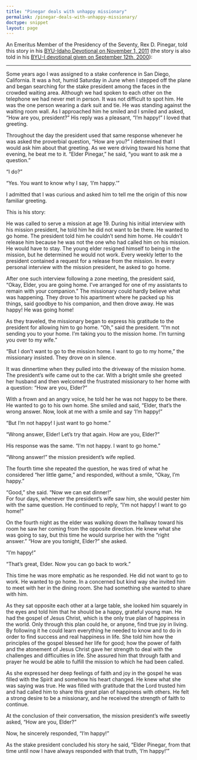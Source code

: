 ```yaml
---
title: "Pinegar deals with unhappy missionary"
permalink: /pinegar-deals-with-unhappy-missionary/
doctype: snippet
layout: page
---
```


An Emeritus Member of the Presidency of the Seventy, Rex D. Pinegar, told this
story in his [BYU-Idaho Devotional on November 1, 2011](http://www2.byui.edu/Presentations/Transcripts/Devotionals/2011_11_01_Pinegar.htm) (the story is also told in his [BYU-I devotional given on September 12th, 2000](https://video.byui.edu/media/Rex+D.+Pinegar+%22Happiness+-+the+Lord's+Plan%22/0_wtcuy2w9/13946512)):

---

Some years ago I was assigned to a stake conference in San Diego, California. It was a hot, humid Saturday in June when I stepped off the plane and began searching for the stake president among the faces in the crowded waiting area. Although we had spoken to each other on the telephone we had never met in person. It was not difficult to spot him. He was the one person wearing a dark suit and tie. He was standing against the waiting room wall. As I approached him he smiled and I smiled and asked, “How are you, president?” His reply was a pleasant, “I’m happy!” I loved that greeting.
 
Throughout the day the president used that same response whenever he was asked the proverbial question, “How are you?” I determined that I would ask him about that greeting. As we were driving toward his home that evening, he beat me to it. “Elder Pinegar,” he said, “you want to ask me a question.” 
 
“I do?” 
 
“Yes. You want to know why I say, ‘I’m happy.’”
 
I admitted that I was curious and asked him to tell me the origin of this now familiar greeting.
 
This is his story:
 
He was called to serve a mission at age 19. During his initial interview with his mission president, he told him he did not want to be there. He wanted to go home. The president told him he couldn’t send him home. He couldn’t release him because he was not the one who had called him on his mission. He would have to stay. The young elder resigned himself to being in the mission, but he determined he would not work. Every weekly letter to the president contained a request for a release from the mission. In every personal interview with the mission president, he asked to go home. 
 
After one such interview following a zone meeting, the president said, “Okay, Elder, you are going home. I’ve arranged for one of my assistants to remain with your companion.”  The missionary could hardly believe what was happening. They drove to his apartment where he packed up his things, said goodbye to his companion, and then drove away. He was happy!
He was going home!
 
As they traveled, the missionary began to express his gratitude to the president for allowing him to go home. “Oh,” said the president. “I’m not sending you to your home. I’m taking you to the mission home. I’m turning you over to my wife.”
 
“But I don’t want to go to the mission home. I want to go to my home,” the missionary insisted. They drove on in silence.
 
It was dinnertime when they pulled into the driveway of the mission home. The president’s wife came out to the car. With a bright smile she greeted her husband and then welcomed the frustrated missionary to her home with a question: “How are you, Elder?”  
 
With a frown and an angry voice, he told her he was not happy to be there. He wanted to go to his own home. She smiled and said, “Elder, that’s the wrong answer. Now, look at me with a smile and say ‘I’m happy!”
 
“But I’m not happy! I just want to go home.” 
 
“Wrong answer, Elder! Let’s try that again. How are you, Elder?” 
 
His response was the same. “I’m not happy. I want to go home.”
 
“Wrong answer!” the mission president’s wife replied. 
 
The fourth time she repeated the question, he was tired of what he considered “her little game,” and responded, without a smile, “Okay, I’m happy.”
 
“Good,” she said. “Now we can eat dinner!”                                                                                                                                                                                    
For four days, whenever the president’s wife saw him, she would pester him with the same question. He continued to reply, “I’m not happy! I want to go home!”
 
On the fourth night as the elder was walking down the hallway toward his room he saw her coming from the opposite direction. He knew what she was going to say, but this time he would surprise her with the “right answer.” “How are you tonight, Elder?” she asked.
 
“I’m happy!” 
 
“That’s great, Elder. Now you can go back to work.” 
 
This time he was more emphatic as he responded. He did not want to go to work. He wanted to go home. In a concerned but kind way she invited him to meet with her in the dining room. She had something she wanted to share with him.
 
As they sat opposite each other at a large table, she looked him squarely in the eyes and told him that he should be a happy, grateful young man. He had the gospel of Jesus Christ, which is the only true plan of happiness in the world. Only through this plan could he, or anyone, find true joy in living. By following it he could learn everything he needed to know and to do in order to find success and real happiness in life. She told him how the principles of the gospel blessed her life for good; how the power of faith and the atonement of Jesus Christ gave her strength to deal with the challenges and difficulties in life. She assured him that through faith and prayer he would be able to fulfill the mission to which he had been called.
 
As she expressed her deep feelings of faith and joy in the gospel he was filled with the Spirit and somehow his heart changed. He knew what she was saying was true. He was filled with gratitude that the Lord trusted him and had called him to share this great plan of happiness with others. He felt a strong desire to be a missionary, and he received the strength of faith to continue.
 
At the conclusion of their conversation, the mission president’s wife sweetly asked,  “How are you, Elder?” 
 
Now, he sincerely responded,  “I’m happy!”
 
As the stake president concluded his story he said, “Elder Pinegar, from that time until now I have always responded with that truth, ‘I’m happy!’”
